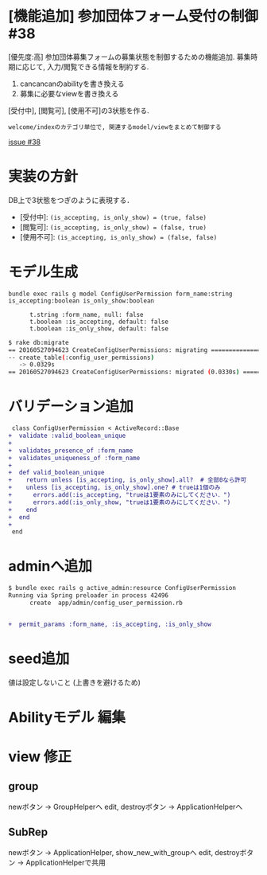 # [機能追加] 参加団体フォーム受付の制御 #38

[優先度:高]
参加団体募集フォームの募集状態を制御するための機能追加. 
募集時期に応じて, 入力/閲覧できる情報を制約する. 

1. cancancanのabilityを書き換える
2. 募集に必要なviewを書き換える

[受付中], [閲覧可], [使用不可]の3状態を作る.

```
welcome/indexのカテゴリ単位で, 関連するmodel/viewをまとめて制御する
```

[issue #38](https://github.com/NUTFes/group-manager/issues/38)


# 実装の方針


DB上で3状態をつぎのように表現する．

* [受付中]: `(is_accepting, is_only_show) = (true, false)`
* [閲覧可]: `(is_accepting, is_only_show) = (false, true)`
* [使用不可]: `(is_accepting, is_only_show) = (false, false)`


# モデル生成

```
bundle exec rails g model ConfigUserPermission form_name:string is_accepting:boolean is_only_show:boolean
```

```
      t.string :form_name, null: false
      t.boolean :is_accepting, default: false
      t.boolean :is_only_show, default: false
```

```sh
$ rake db:migrate
== 20160527094623 CreateConfigUserPermissions: migrating ======================
-- create_table(:config_user_permissions)
   -> 0.0329s
== 20160527094623 CreateConfigUserPermissions: migrated (0.0330s) =============
```


# バリデーション追加

```diff
 class ConfigUserPermission < ActiveRecord::Base
+  validate :valid_boolean_unique
+
+  validates_presence_of :form_name
+  validates_uniqueness_of :form_name
+
+  def valid_boolean_unique
+    return unless [is_accepting, is_only_show].all?  # 全部0なら許可
+    unless [is_accepting, is_only_show].one? # trueは1個のみ
+      errors.add(:is_accepting, "trueは1要素のみにしてください．")
+      errors.add(:is_only_show, "trueは1要素のみにしてください．")
+    end
+  end
+
 end
```


# adminへ追加

```sh
$ bundle exec rails g active_admin:resource ConfigUserPermission
Running via Spring preloader in process 42496
      create  app/admin/config_user_permission.rb
```

```diff

+  permit_params :form_name, :is_accepting, :is_only_show

```


# seed追加

値は設定しないこと (上書きを避けるため)


# Abilityモデル 編集


# view 修正

## group

newボタン -> GroupHelperへ
edit, destroyボタン -> ApplicationHelperへ

## SubRep

newボタン -> ApplicationHelper, show_new_with_groupへ
edit, destroyボタン -> ApplicationHelperで共用
